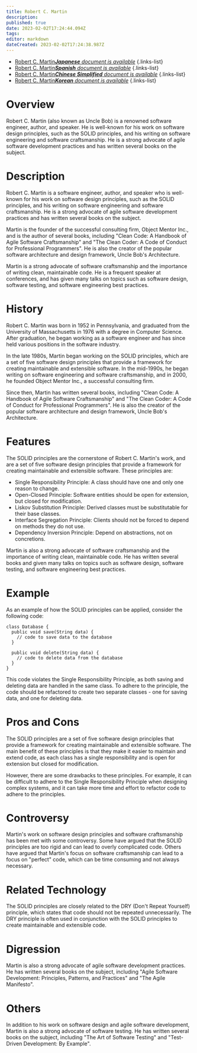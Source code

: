 ```yaml
---
title: Robert C. Martin
description: 
published: true
date: 2023-02-02T17:24:44.094Z
tags: 
editor: markdown
dateCreated: 2023-02-02T17:24:38.987Z
---
```


- [Robert C. Martin***Japanese** document is available*](/ja/Knowledge-base/Dictionary/robert-c-martin)
{.links-list}
- [Robert C. Martin***Spanish** document is available*](/es/Knowledge-base/Dictionary/robert-c-martin)
{.links-list}
- [Robert C. Martin***Chinese Simplified** document is available*](/zh/Knowledge-base/Dictionary/robert-c-martin)
{.links-list}
- [Robert C. Martin***Korean** document is available*](/ko/Knowledge-base/Dictionary/robert-c-martin)
{.links-list}


# Overview 
Robert C. Martin (also known as Uncle Bob) is a renowned software engineer, author, and speaker. He is well-known for his work on software design principles, such as the SOLID principles, and his writing on software engineering and software craftsmanship. He is a strong advocate of agile software development practices and has written several books on the subject.

# Description
Robert C. Martin is a software engineer, author, and speaker who is well-known for his work on software design principles, such as the SOLID principles, and his writing on software engineering and software craftsmanship. He is a strong advocate of agile software development practices and has written several books on the subject.

Martin is the founder of the successful consulting firm, Object Mentor Inc., and is the author of several books, including "Clean Code: A Handbook of Agile Software Craftsmanship" and "The Clean Coder: A Code of Conduct for Professional Programmers". He is also the creator of the popular software architecture and design framework, Uncle Bob's Architecture.

Martin is a strong advocate of software craftsmanship and the importance of writing clean, maintainable code. He is a frequent speaker at conferences, and has given many talks on topics such as software design, software testing, and software engineering best practices.

# History
Robert C. Martin was born in 1952 in Pennsylvania, and graduated from the University of Massachusetts in 1976 with a degree in Computer Science. After graduation, he began working as a software engineer and has since held various positions in the software industry.

In the late 1980s, Martin began working on the SOLID principles, which are a set of five software design principles that provide a framework for creating maintainable and extensible software. In the mid-1990s, he began writing on software engineering and software craftsmanship, and in 2000, he founded Object Mentor Inc., a successful consulting firm. 

Since then, Martin has written several books, including "Clean Code: A Handbook of Agile Software Craftsmanship" and "The Clean Coder: A Code of Conduct for Professional Programmers". He is also the creator of the popular software architecture and design framework, Uncle Bob's Architecture.

# Features
The SOLID principles are the cornerstone of Robert C. Martin's work, and are a set of five software design principles that provide a framework for creating maintainable and extensible software. These principles are: 

- Single Responsibility Principle: A class should have one and only one reason to change.
- Open-Closed Principle: Software entities should be open for extension, but closed for modification.
- Liskov Substitution Principle: Derived classes must be substitutable for their base classes.
- Interface Segregation Principle: Clients should not be forced to depend on methods they do not use.
- Dependency Inversion Principle: Depend on abstractions, not on concretions.

Martin is also a strong advocate of software craftsmanship and the importance of writing clean, maintainable code. He has written several books and given many talks on topics such as software design, software testing, and software engineering best practices.

# Example
As an example of how the SOLID principles can be applied, consider the following code:

```
class Database {
  public void save(String data) {
    // code to save data to the database
  }
 
  public void delete(String data) {
    // code to delete data from the database
  }
}
```

This code violates the Single Responsibility Principle, as both saving and deleting data are handled in the same class. To adhere to the principle, the code should be refactored to create two separate classes - one for saving data, and one for deleting data.

# Pros and Cons
The SOLID principles are a set of five software design principles that provide a framework for creating maintainable and extensible software. The main benefit of these principles is that they make it easier to maintain and extend code, as each class has a single responsibility and is open for extension but closed for modification.

However, there are some drawbacks to these principles. For example, it can be difficult to adhere to the Single Responsibility Principle when designing complex systems, and it can take more time and effort to refactor code to adhere to the principles.

# Controversy
Martin's work on software design principles and software craftsmanship has been met with some controversy. Some have argued that the SOLID principles are too rigid and can lead to overly complicated code. Others have argued that Martin's focus on software craftsmanship can lead to a focus on "perfect" code, which can be time consuming and not always necessary.

# Related Technology
The SOLID principles are closely related to the DRY (Don't Repeat Yourself) principle, which states that code should not be repeated unnecessarily. The DRY principle is often used in conjunction with the SOLID principles to create maintainable and extensible code.

# Digression
Martin is also a strong advocate of agile software development practices. He has written several books on the subject, including "Agile Software Development: Principles, Patterns, and Practices" and "The Agile Manifesto".

# Others
In addition to his work on software design and agile software development, Martin is also a strong advocate of software testing. He has written several books on the subject, including "The Art of Software Testing" and "Test-Driven Development: By Example".